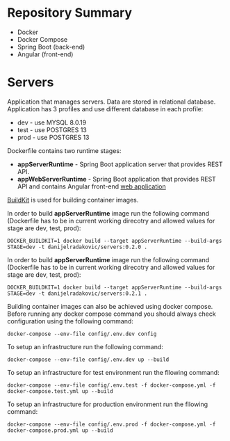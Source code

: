 # Repository Summary
* Docker  
* Docker Compose
* Spring Boot (back-end)
* Angular (front-end)
# Servers

Application that manages servers. Data are stored in relational database. Application has 3 profiles and use different database in each profile:
- dev - use MYSQL 8.0.19
- test - use POSTGRES 13
- prod - use POSTGRES 13

Dockerfile contains two runtime stages: 
- **appServerRuntime**  - Spring Boot application server that provides REST API.
- **appWebServerRuntime** - Spring Boot application that provides REST API and contains Angular front-end [web application](https://github.com/DanijelRadakovic/Servers-Front)

[BuildKit](https://github.com/moby/buildkit) is used for building container images.

In order to build **appServerRuntime** image run the following command (Dockerfile has to be in current working direcotry and allowed values for stage are dev, test, prod):

```shell
DOCKER_BUILDKIT=1 docker build --target appServerRuntime --build-args STAGE=dev -t danijelradakovic/servers:0.2.0 .
```

In order to build **appServerRuntime** image run the following command (Dockerfile has to be in current working direcotry and allowed values for stage are dev, test, prod):
```shell
DOCKER_BUILDKIT=1 docker build --target appServerRuntime --build-args STAGE=dev -t danijelradakovic/servers:0.2.1 .
```

Building container images can also be achieved using docker compose. Before running any docker compose command you should always check configuration using the following command:
```shell
docker-compose --env-file config/.env.dev config
```

To setup an infrastructure run the following command:
```shell
docker-compose --env-file config/.env.dev up --build
```

To setup an infrastructure for test environment run the fllowing command:
```shell
docker-compose --env-file config/.env.test -f docker-compose.yml -f docker-compose.test.yml up --build
```

To setup an infrastructure for production environment run the fllowing command:
```shell
docker-compose --env-file config/.env.prod -f docker-compose.yml -f docker-compose.prod.yml up --build
```
